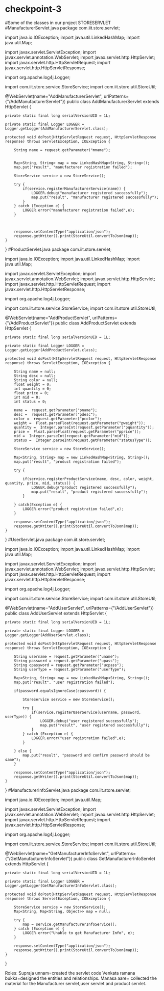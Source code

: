 # checkpoint-3
#Some of the classes in our project
STORESERVLET
#ManufacturerServlet.java
package com.iit.store.servlet;

import java.io.IOException;
import java.util.LinkedHashMap;
import java.util.Map;

import javax.servlet.ServletException;
import javax.servlet.annotation.WebServlet;
import javax.servlet.http.HttpServlet;
import javax.servlet.http.HttpServletRequest;
import javax.servlet.http.HttpServletResponse;

import org.apache.log4j.Logger;

import com.iit.store.service.StoreService;
import com.iit.store.util.StoreUtil;

@WebServlet(name="AddManufacturerServlet", urlPatterns={"/AddManufacturerServlet"})
public class AddManufacturerServlet extends HttpServlet {

	private static final long serialVersionUID = 1L;
    
	private static final Logger LOGGER = Logger.getLogger(AddManufacturerServlet.class);
	
   	protected void doPost(HttpServletRequest request, HttpServletResponse response) throws ServletException, IOException {
   		
   		String name = request.getParameter("mname");

   		
   		Map<String, String> map = new LinkedHashMap<String, String>();
   		map.put("result", "manufacturer registration failed");
   		
   		StoreService service = new StoreService();

   		try {
   			if(service.registerManufacturerService(name)) {
   				LOGGER.debug("manufacturer registered successfully");
   				map.put("result", "manufacturer registered successfully");
   			}
   		} catch (Exception e) {
   			LOGGER.error("manufacturer registration failed",e);
   		}
   	   	
   		
   		
   		response.setContentType("application/json");
		response.getWriter().print(StoreUtil.convertToJson(map));
	}
}
#ProductServlet.java
package com.iit.store.servlet;

import java.io.IOException;
import java.util.LinkedHashMap;
import java.util.Map;

import javax.servlet.ServletException;
import javax.servlet.annotation.WebServlet;
import javax.servlet.http.HttpServlet;
import javax.servlet.http.HttpServletRequest;
import javax.servlet.http.HttpServletResponse;

import org.apache.log4j.Logger;

import com.iit.store.service.StoreService;
import com.iit.store.util.StoreUtil;

@WebServlet(name="AddProductServlet", urlPatterns={"/AddProductServlet"})
public class AddProductServlet extends HttpServlet {

	private static final long serialVersionUID = 1L;
    
	private static final Logger LOGGER = Logger.getLogger(AddProductServlet.class);
	
   	protected void doPost(HttpServletRequest request, HttpServletResponse response) throws ServletException, IOException {
   		
   		String name = null;
		String desc = null;
		String color = null;
		float weight = 0;
		int quantity = 0;
		float price = 0;
		int mid = 0;
		int status = 0;
		
		name =  request.getParameter("pname");
		desc =  request.getParameter("pdesc");
		color =  request.getParameter("pcolor");
		weight =  Float.parseFloat(request.getParameter("pweight"));
		quantity =  Integer.parseInt(request.getParameter("pquantity"));
		price =  Float.parseFloat(request.getParameter("pprice"));
		mid =  Integer.parseInt(request.getParameter("mid"));
		status =  Integer.parseInt(request.getParameter("statusType"));
		
		StoreService service = new StoreService();
		
		Map<String, String> map = new LinkedHashMap<String, String>();
   		map.put("result", "product registration failed");
   		
        try {
        	
        	if(service.registerProductService(name, desc, color, weight, quantity, price, mid, status)) {
   				LOGGER.debug("product registered successfully");
   				map.put("result", "product registered successfully");
   			}
           	
        } catch(Exception e) {
        	LOGGER.error("product registration failed",e);
        }
   	   	
   		response.setContentType("application/json");
		response.getWriter().print(StoreUtil.convertToJson(map));
	}

}
#UserServlet.java
package com.iit.store.servlet;

import java.io.IOException;
import java.util.LinkedHashMap;
import java.util.Map;

import javax.servlet.ServletException;
import javax.servlet.annotation.WebServlet;
import javax.servlet.http.HttpServlet;
import javax.servlet.http.HttpServletRequest;
import javax.servlet.http.HttpServletResponse;

import org.apache.log4j.Logger;

import com.iit.store.service.StoreService;
import com.iit.store.util.StoreUtil;

@WebServlet(name="AddUserServlet", urlPatterns={"/AddUserServlet"})
public class AddUserServlet extends HttpServlet {

	private static final long serialVersionUID = 1L;
	
	private static final Logger LOGGER = Logger.getLogger(AddUserServlet.class);
       
   	protected void doPost(HttpServletRequest request, HttpServletResponse response) throws ServletException, IOException {
   		
   		String username = request.getParameter("uname");
   		String password = request.getParameter("upass");
   		String cpassword = request.getParameter("ucpass");
   		String userType = request.getParameter("userType");
   		
   		Map<String, String> map = new LinkedHashMap<String, String>();
   		map.put("result", "user registration failed");
   		
   		if(password.equalsIgnoreCase(cpassword)) {
   			
   			StoreService service = new StoreService();
   	   		
   	   		try {
   				if(service.registerUserService(username, password, userType)) {
   					LOGGER.debug("user registered successfully");
   					map.put("result", "user registered successfully");
   				}
   			} catch (Exception e) {
   				LOGGER.error("user registration failed",e);
   			}
   	   	
   		} else {
   			map.put("result", "password and confirm password should be same");
   		}
   		
   		response.setContentType("application/json");
		response.getWriter().print(StoreUtil.convertToJson(map));
	}

}
#ManufacturerInfoServlet.java
 package com.iit.store.servlet;

import java.io.IOException;
import java.util.Map;

import javax.servlet.ServletException;
import javax.servlet.annotation.WebServlet;
import javax.servlet.http.HttpServlet;
import javax.servlet.http.HttpServletRequest;
import javax.servlet.http.HttpServletResponse;

import org.apache.log4j.Logger;

import com.iit.store.service.StoreService;
import com.iit.store.util.StoreUtil;

@WebServlet(name="GetManufacturerInfoServlet", urlPatterns={"/GetManufacturerInfoServlet"})
public class GetManufacturerInfoServlet extends HttpServlet {
	
	private static final long serialVersionUID = 1L;
       
	private static final Logger LOGGER = Logger.getLogger(GetManufacturerInfoServlet.class);
	  
	protected void doPost(HttpServletRequest request, HttpServletResponse response) throws ServletException, IOException {
		
		StoreService service = new StoreService();
		Map<String, Map<String, Object>> map = null;
		
		try {
			map = service.getManufacturerInfoService();
		} catch (Exception e) {
			LOGGER.error("Unable to get Manufacturer Info", e);
		}
		
		response.setContentType("application/json");
		response.getWriter().print(StoreUtil.convertToJson(map));
	}

}



Roles:
Supraja unnam=created the servlet code
Venkata ramana bukka=designed the entities and relationships.
Manasa aare= collected the material for the Manufacturer servlet,user servlet and product servlet.
